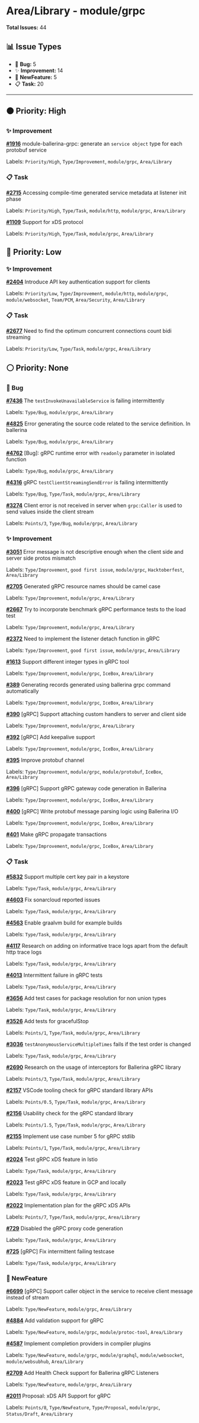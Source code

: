 # Area/Library - module/grpc

**Total Issues:** 44

## 📊 Issue Types

- 🐛 **Bug:** 5
- ✨ **Improvement:** 14
- 🚀 **NewFeature:** 5
- 📋 **Task:** 20

---

## 🟠 Priority: High

### ✨ Improvement

**[#1916](https://github.com/ballerina-platform/ballerina-library/issues/1916)** module-ballerina-grpc: generate an `service object` type for each protobuf service

Labels: `Priority/High`, `Type/Improvement`, `module/grpc`, `Area/Library`

### 📋 Task

**[#2715](https://github.com/ballerina-platform/ballerina-library/issues/2715)** Accessing compile-time generated service metadata at listener init phase

Labels: `Priority/High`, `Type/Task`, `module/http`, `module/grpc`, `Area/Library`

**[#1109](https://github.com/ballerina-platform/ballerina-library/issues/1109)** Support for xDS protocol

Labels: `Priority/High`, `Type/Task`, `module/grpc`, `Area/Library`

## 🔵 Priority: Low

### ✨ Improvement

**[#2404](https://github.com/ballerina-platform/ballerina-library/issues/2404)** Introduce API key authentication support for clients

Labels: `Priority/Low`, `Type/Improvement`, `module/http`, `module/grpc`, `module/websocket`, `Team/PCM`, `Area/Security`, `Area/Library`

### 📋 Task

**[#2677](https://github.com/ballerina-platform/ballerina-library/issues/2677)** Need to find the optimum concurrent connections count bidi streaming

Labels: `Priority/Low`, `Type/Task`, `module/grpc`, `Area/Library`

## ⚪ Priority: None

### 🐛 Bug

**[#7436](https://github.com/ballerina-platform/ballerina-library/issues/7436)** The `testInvokeUnavailableService` is failing intermittently

Labels: `Type/Bug`, `module/grpc`, `Area/Library`

**[#4825](https://github.com/ballerina-platform/ballerina-library/issues/4825)** Error generating  the source code related to the service definition. In ballerina 

Labels: `Type/Bug`, `module/grpc`, `Area/Library`

**[#4762](https://github.com/ballerina-platform/ballerina-library/issues/4762)** [Bug]: gRPC runtime error with `readonly` parameter in isolated function

Labels: `Type/Bug`, `module/grpc`, `Area/Library`

**[#4316](https://github.com/ballerina-platform/ballerina-library/issues/4316)** gRPC `testClientStreamingSendError` is failing intermittently

Labels: `Type/Bug`, `Type/Task`, `module/grpc`, `Area/Library`

**[#3274](https://github.com/ballerina-platform/ballerina-library/issues/3274)** Client error is not received in server when `grpc:Caller` is used to send values inside the client stream

Labels: `Points/3`, `Type/Bug`, `module/grpc`, `Area/Library`

### ✨ Improvement

**[#3051](https://github.com/ballerina-platform/ballerina-library/issues/3051)** Error message is not descriptive enough when the client side and server side protos mismatch

Labels: `Type/Improvement`, `good first issue`, `module/grpc`, `Hacktoberfest`, `Area/Library`

**[#2705](https://github.com/ballerina-platform/ballerina-library/issues/2705)** Generated gRPC resource names should be camel case

Labels: `Type/Improvement`, `module/grpc`, `Area/Library`

**[#2667](https://github.com/ballerina-platform/ballerina-library/issues/2667)** Try to incorporate benchmark gRPC performance tests to the load test

Labels: `Type/Improvement`, `module/grpc`, `Area/Library`

**[#2372](https://github.com/ballerina-platform/ballerina-library/issues/2372)** Need to implement the listener detach function in gRPC

Labels: `Type/Improvement`, `good first issue`, `module/grpc`, `Area/Library`

**[#1613](https://github.com/ballerina-platform/ballerina-library/issues/1613)** Support different integer types in gRPC tool

Labels: `Type/Improvement`, `module/grpc`, `IceBox`, `Area/Library`

**[#389](https://github.com/ballerina-platform/ballerina-library/issues/389)** Generating records generated using ballerina grpc command automatically

Labels: `Type/Improvement`, `module/grpc`, `IceBox`, `Area/Library`

**[#390](https://github.com/ballerina-platform/ballerina-library/issues/390)** [gRPC] Support attaching custom handlers to server and client side

Labels: `Type/Improvement`, `module/grpc`, `Area/Library`

**[#392](https://github.com/ballerina-platform/ballerina-library/issues/392)** [gRPC] Add keepalive support 

Labels: `Type/Improvement`, `module/grpc`, `IceBox`, `Area/Library`

**[#395](https://github.com/ballerina-platform/ballerina-library/issues/395)** Improve protobuf channel 

Labels: `Type/Improvement`, `module/grpc`, `module/protobuf`, `IceBox`, `Area/Library`

**[#396](https://github.com/ballerina-platform/ballerina-library/issues/396)** [gRPC] Support gRPC gateway code generation in Ballerina

Labels: `Type/Improvement`, `module/grpc`, `IceBox`, `Area/Library`

**[#400](https://github.com/ballerina-platform/ballerina-library/issues/400)** [gRPC] Write protobuf message parsing logic using Ballerina I/O

Labels: `Type/Improvement`, `module/grpc`, `IceBox`, `Area/Library`

**[#401](https://github.com/ballerina-platform/ballerina-library/issues/401)** Make gRPC propagate transactions

Labels: `Type/Improvement`, `module/grpc`, `IceBox`, `Area/Library`

### 📋 Task

**[#5832](https://github.com/ballerina-platform/ballerina-library/issues/5832)** Support multiple cert key pair in a keystore

Labels: `Type/Task`, `module/grpc`, `Area/Library`

**[#4603](https://github.com/ballerina-platform/ballerina-library/issues/4603)** Fix sonarcloud reported issues

Labels: `Type/Task`, `module/grpc`, `Area/Library`

**[#4563](https://github.com/ballerina-platform/ballerina-library/issues/4563)** Enable graalvm build for example builds

Labels: `Type/Task`, `module/grpc`, `Area/Library`

**[#4117](https://github.com/ballerina-platform/ballerina-library/issues/4117)** Research on adding on informative trace logs apart from the default http trace logs

Labels: `Type/Task`, `module/grpc`, `Area/Library`

**[#4013](https://github.com/ballerina-platform/ballerina-library/issues/4013)** Intermittent failure in gRPC tests

Labels: `Type/Task`, `module/grpc`, `Area/Library`

**[#3656](https://github.com/ballerina-platform/ballerina-library/issues/3656)** Add test cases for package resolution for non union types

Labels: `Type/Task`, `module/grpc`, `Area/Library`

**[#3526](https://github.com/ballerina-platform/ballerina-library/issues/3526)** Add tests for gracefulStop

Labels: `Points/1`, `Type/Task`, `module/grpc`, `Area/Library`

**[#3036](https://github.com/ballerina-platform/ballerina-library/issues/3036)** `testAnonymousServiceMultipleTimes` fails if the test order is changed

Labels: `Type/Task`, `module/grpc`, `Area/Library`

**[#2690](https://github.com/ballerina-platform/ballerina-library/issues/2690)** Research on the usage of interceptors for Ballerina gRPC library

Labels: `Points/3`, `Type/Task`, `module/grpc`, `Area/Library`

**[#2157](https://github.com/ballerina-platform/ballerina-library/issues/2157)** VSCode tooling check for gRPC standard library APIs

Labels: `Points/0.5`, `Type/Task`, `module/grpc`, `Area/Library`

**[#2156](https://github.com/ballerina-platform/ballerina-library/issues/2156)** Usability check for the gRPC standard library

Labels: `Points/1.5`, `Type/Task`, `module/grpc`, `Area/Library`

**[#2155](https://github.com/ballerina-platform/ballerina-library/issues/2155)** Implement use case number 5 for gRPC stdlib

Labels: `Points/1`, `Type/Task`, `module/grpc`, `Area/Library`

**[#2024](https://github.com/ballerina-platform/ballerina-library/issues/2024)** Test gRPC xDS feature in Istio

Labels: `Type/Task`, `module/grpc`, `Area/Library`

**[#2023](https://github.com/ballerina-platform/ballerina-library/issues/2023)** Test gRPC xDS feature in GCP and locally

Labels: `Type/Task`, `module/grpc`, `Area/Library`

**[#2022](https://github.com/ballerina-platform/ballerina-library/issues/2022)** Implementation plan for the gRPC xDS APIs

Labels: `Points/7`, `Type/Task`, `module/grpc`, `Area/Library`

**[#729](https://github.com/ballerina-platform/ballerina-library/issues/729)** Disabled the gRPC proxy code generation 

Labels: `Type/Task`, `module/grpc`, `Area/Library`

**[#725](https://github.com/ballerina-platform/ballerina-library/issues/725)** [gRPC] Fix intermittent failing testcase 

Labels: `Type/Task`, `module/grpc`, `Area/Library`

### 🚀 NewFeature

**[#6699](https://github.com/ballerina-platform/ballerina-library/issues/6699)** [gRPC] Support caller object in the service to receive client message instead of stream

Labels: `Type/NewFeature`, `module/grpc`, `Area/Library`

**[#4884](https://github.com/ballerina-platform/ballerina-library/issues/4884)** Add validation support for gRPC

Labels: `Type/NewFeature`, `module/grpc`, `module/protoc-tool`, `Area/Library`

**[#4587](https://github.com/ballerina-platform/ballerina-library/issues/4587)** Implement completion providers in compiler plugins

Labels: `Type/NewFeature`, `module/grpc`, `module/graphql`, `module/websocket`, `module/websubhub`, `Area/Library`

**[#2709](https://github.com/ballerina-platform/ballerina-library/issues/2709)** Add Health Check support for Ballerina gRPC Listeners

Labels: `Type/NewFeature`, `module/grpc`, `Area/Library`

**[#2011](https://github.com/ballerina-platform/ballerina-library/issues/2011)** Proposal: xDS API Support for gRPC

Labels: `Points/8`, `Type/NewFeature`, `Type/Proposal`, `module/grpc`, `Status/Draft`, `Area/Library`

